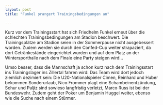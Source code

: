 ```yaml
---
layout: post
title: "Funkel prangert Trainingsbedingungen an"

---
```


Kurz vor dem Trainingsstart hat sich Friedhelm Funkel erneut über die schlechten Trainingsbedingungen am Stadion beschwert. Die Trainingsplätze am Stadion seien in der Sommerpause nicht ausgebessert worden. Zudem werden sie durch den Confed-Cup weiter strapaziert, da dort Getränkestände eingerichtet wurden und auf dem Platz an der Wintersporthalle nach dem Finale eine Party steigen wird...

Umso besser, dass die Mannschaft ja schon kurz nach dem Trainingsstart ins Trainingslager ins Zillertal fahren wird. Das Team wird dort jedoch ziemlich dezimiert sein: Die U20-Nationalspieler Cimen, Reinhard und Huber bekommen Sonderurlaub, Nico Frommer plagt eine Schambeinentzündung, Schur und Puljiz sind sowieso langfristig verletzt, Marco Russ ist bei der Bundeswehr. Zudem geht der Poker um Benjamin Huggel weiter, ebenso wie die Suche nach einem Stürmer.
